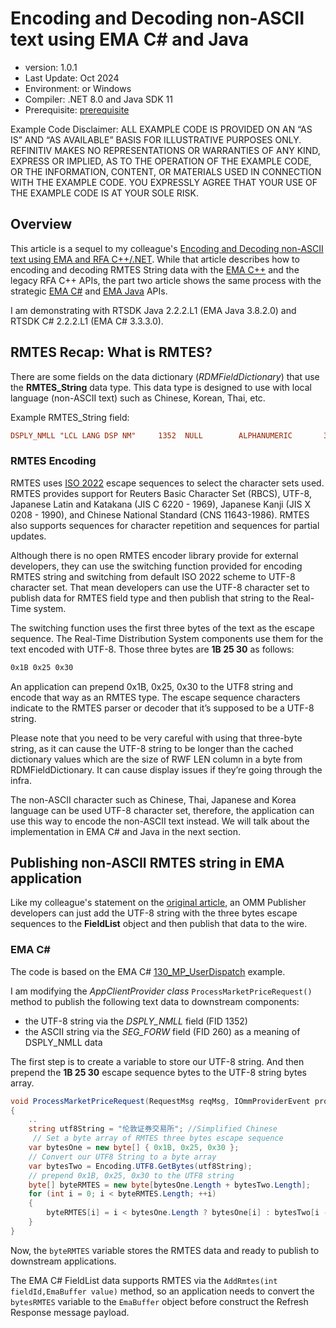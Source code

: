 # Encoding and Decoding non-ASCII text using EMA C# and Java

- version: 1.0.1
- Last Update: Oct 2024
- Environment:  or Windows
- Compiler: .NET 8.0 and Java SDK 11
- Prerequisite: [prerequisite](#prerequisite)

Example Code Disclaimer:
ALL EXAMPLE CODE IS PROVIDED ON AN “AS IS” AND “AS AVAILABLE” BASIS FOR ILLUSTRATIVE PURPOSES ONLY. REFINITIV MAKES NO REPRESENTATIONS OR WARRANTIES OF ANY KIND, EXPRESS OR IMPLIED, AS TO THE OPERATION OF THE EXAMPLE CODE, OR THE INFORMATION, CONTENT, OR MATERIALS USED IN CONNECTION WITH THE EXAMPLE CODE. YOU EXPRESSLY AGREE THAT YOUR USE OF THE EXAMPLE CODE IS AT YOUR SOLE RISK.

## Overview

This article is a sequel to my colleague's [Encoding and Decoding non-ASCII text using EMA and RFA C++/.NET](https://developers.lseg.com/en/article-catalog/article/encoding-and-decoding-non-ascii-text-using-ema-and-rfa-cnet). While that article describes how to encoding and decoding RMTES String data with the [EMA C++](https://developers.lseg.com/en/api-catalog/refinitiv-real-time-opnsrc/rt-sdk-cc) and the legacy RFA C++ APIs, the part two article shows the same process with the strategic [EMA C#](https://developers.lseg.com/en/api-catalog/refinitiv-real-time-opnsrc/refinitiv-real-time-csharp-sdk) and [EMA Java](https://developers.lseg.com/en/api-catalog/refinitiv-real-time-opnsrc/rt-sdk-java) APIs.

I am demonstrating with RTSDK Java 2.2.2.L1 (EMA Java 3.8.2.0) and RTSDK C# 2.2.2.L1 (EMA C# 3.3.3.0). 

## RMTES Recap: What is RMTES?

There are some fields on the data dictionary (*RDMFieldDictionary*) that use the **RMTES_String** data type. This data type is designed to use with local language (non-ASCII text) such as Chinese, Korean, Thai, etc. 

Example RMTES_String field:

```ini
DSPLY_NMLL "LCL LANG DSP NM"     1352  NULL        ALPHANUMERIC       32  RMTES_STRING    32
```

### RMTES Encoding

RMTES uses [ISO 2022](https://www.iso20022.org/) escape sequences to select the character sets used. RMTES provides support for Reuters Basic Character Set (RBCS), UTF-8, Japanese Latin and Katakana (JIS C 6220 - 1969), Japanese Kanji (JIS X 0208 - 1990), and Chinese National Standard (CNS 11643-1986). RMTES also supports sequences for character repetition and sequences for partial updates. 

Although there is no open RMTES encoder library provide for external developers, they can use the switching function provided for encoding RMTES string and switching from default ISO 2022 scheme to UTF-8 character set. That mean developers can use the UTF-8 character set to publish data for RMTES field type and then publish that string to the Real-Time system.

The switching function uses the first three bytes of the text as the escape sequence. The Real-Time Distribution System components use them for the text encoded with UTF-8. Those three bytes are **1B 25 30** as follows:

```txt
0x1B 0x25 0x30
```

An application can prepend 0x1B, 0x25, 0x30 to the UTF8 string and encode that way as an RMTES type. The escape sequence characters indicate to the RMTES parser or decoder that it’s supposed to be a UTF-8 string.

Please note that you need to be very careful with using that three-byte string, as it can cause the UTF-8 string to be longer than the cached dictionary values which are the size of RWF LEN column in a byte from RDMFieldDictionary. It can cause display issues if they’re going through the infra.

The non-ASCII character such as Chinese, Thai, Japanese and Korea language can be used UTF-8 character set, therefore, the application can use this way to encode the non-ASCII text instead. We will talk about the implementation in EMA C# and Java in the next section.

## Publishing non-ASCII RMTES string in EMA application

Like my colleague's statement on the [original article](https://developers.lseg.com/en/article-catalog/article/encoding-and-decoding-non-ascii-text-using-ema-and-rfa-cnet), an OMM Publisher developers can just add the UTF-8 string with the three bytes escape sequences to the **FieldList** object  and then publish that data to the wire.

### EMA C# 

The code is based on the EMA C# [130_MP_UserDispatch](https://github.com/Refinitiv/Real-Time-SDK/tree/master/CSharp/Ema/Examples/Training/IProvider/100_Series/130_MP_UserDispatch) example.

I am modifying the *AppClientProvider class* ```ProcessMarketPriceRequest()``` method to publish the following text data to downstream components:

- the UTF-8 string via the *DSPLY_NMLL* field (FID 1352)
- the ASCII string via the *SEG_FORW* field (FID 260) as a meaning of DSPLY_NMLL data

The first step is to create a variable to store our UTF-8 string. And then prepend the **1B 25 30** escape sequence bytes to the UTF-8 string bytes array.

```C#
void ProcessMarketPriceRequest(RequestMsg reqMsg, IOmmProviderEvent providerEvent)
{
    ..
    string utf8String = "伦敦证券交易所"; //Simplified Chinese
     // Set a byte array of RMTES three bytes escape sequence
    var bytesOne = new byte[] { 0x1B, 0x25, 0x30 };
    // Convert our UTF8 String to a byte array
    var bytesTwo = Encoding.UTF8.GetBytes(utf8String);
    // prepend 0x1B, 0x25, 0x30 to the UTF8 string
    byte[] byteRMTES = new byte[bytesOne.Length + bytesTwo.Length];
    for (int i = 0; i < byteRMTES.Length; ++i)
    {
        byteRMTES[i] = i < bytesOne.Length ? bytesOne[i] : bytesTwo[i - bytesOne.Length];
    }
}
```

Now, the ```byteRMTES``` variable stores the RMTES data and ready to publish to downstream applications. 

The EMA C# FieldList data supports RMTES via the ```AddRmtes(int fieldId,EmaBuffer value)``` method, so an application needs to convert the ```bytesRMTES``` variable to the ```EmaBuffer``` object before construct the Refresh Response message payload.

```C#
```